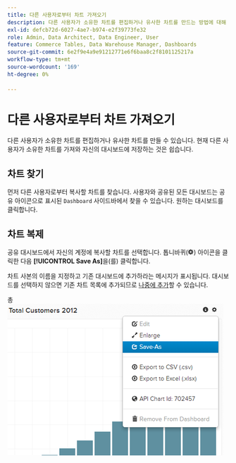 ```yaml
---
title: 다른 사용자로부터 차트 가져오기
description: 다른 사용자가 소유한 차트를 편집하거나 유사한 차트를 만드는 방법에 대해 알아봅니다.
exl-id: defcb72d-6027-4ae7-b974-e2f39773fe32
role: Admin, Data Architect, Data Engineer, User
feature: Commerce Tables, Data Warehouse Manager, Dashboards
source-git-commit: 6e2f9e4a9e91212771e6f6baa8c2f8101125217a
workflow-type: tm+mt
source-wordcount: '169'
ht-degree: 0%

---
```


# 다른 사용자로부터 차트 가져오기

다른 사용자가 소유한 차트를 편집하거나 유사한 차트를 만들 수 있습니다. 현재 다른 사용자가 소유한 차트를 가져와 자신의 대시보드에 저장하는 것은 쉽습니다.

## 차트 찾기

먼저 다른 사용자로부터 복사할 차트를 찾습니다. 사용자와 공유된 모든 대시보드는 공유 아이콘으로 표시된 `Dashboard` 사이드바에서 찾을 수 있습니다. 원하는 대시보드를 클릭합니다.

## 차트 복제

공유 대시보드에서 자신의 계정에 복사할 차트를 선택합니다. 톱니바퀴(![](../../assets/gear-icon.png)) 아이콘을 클릭한 다음 **[!UICONTROL Save As]**&#x200B;을(를) 클릭합니다.

차트 사본의 이름을 지정하고 기존 대시보드에 추가하라는 메시지가 표시됩니다. 대시보드를 선택하지 않으면 기존 차트 목록에 추가되므로 [나중에 추가](../../data-user/dashboards/add-charts-dashboard.md)할 수 있습니다.

총 ![고객 수](../../assets/total-customers.png)
